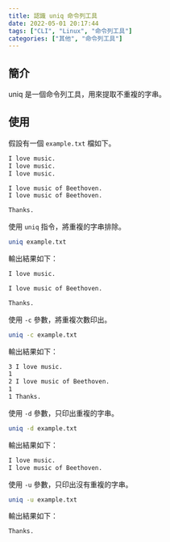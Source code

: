 ```yaml
---
title: 認識 uniq 命令列工具
date: 2022-05-01 20:17:44
tags: ["CLI", "Linux", "命令列工具"]
categories: ["其他", "命令列工具"]
---
```


## 簡介

uniq 是一個命令列工具，用來提取不重複的字串。

## 使用

假設有一個 `example.txt` 檔如下。

```txt
I love music.
I love music.
I love music.

I love music of Beethoven.
I love music of Beethoven.

Thanks.
```

使用 `uniq` 指令，將重複的字串排除。

```bash
uniq example.txt
```

輸出結果如下：

```bash
I love music.

I love music of Beethoven.

Thanks.
```

使用 `-c` 參數，將重複次數印出。

```bash
uniq -c example.txt
```

輸出結果如下：

```bash
3 I love music.
1 
2 I love music of Beethoven.
1 
1 Thanks.
```

使用 `-d` 參數，只印出重複的字串。

```bash
uniq -d example.txt
```

輸出結果如下：

```bash
I love music.
I love music of Beethoven.
```

使用 `-u` 參數，只印出沒有重複的字串。

```bash
uniq -u example.txt
```

輸出結果如下：

```bash
Thanks.
```

